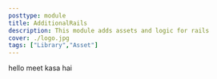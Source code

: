 ```yaml
---
posttype: module 
title: AdditionalRails
description: This module adds assets and logic for rails
cover: ./logo.jpg
tags: ["Library","Asset"]
---
```

hello meet kasa hai
